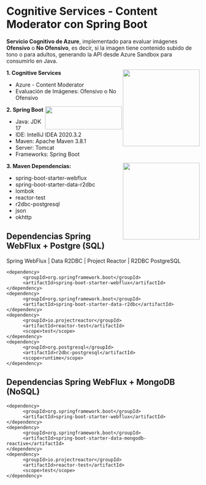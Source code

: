 # Cognitive Services - Content Moderator con Spring Boot
**Servicio Cognitivo de Azure**, implementado para evaluar imágenes **Ofensivo** o **No Ofensivo**, es decir, si la imagen tiene contenido subido de tono o para adultos, generando la API desde Azure Sandbox para consumirlo en Java.

**1. Cognitive Services**
<img src ="https://wakeupandcode.com/wp-content/uploads/2019/08/azure-cognitive-services-bootcamp-event-image.png" align="right" style="width: 200px"/>
- Azure - Content Moderator
- Evaluación de Imágenes: Ofensivo o No Ofensivo

**2. Spring Boot**
<img src ="https://miro.medium.com/v2/resize:fit:716/1*98O4Gb5HLSlmdUkKg1DP1Q.png" align="right" style="height:60px; width: 200px"/>
- Java: JDK 17
- IDE: IntelliJ IDEA 2020.3.2
- Maven: Apache Maven 3.8.1
- Server: Tomcat
- Frameworks: Spring Boot

**3. Maven Dependencias:**
<img src ="https://upload.wikimedia.org/wikipedia/commons/thumb/5/52/Apache_Maven_logo.svg/1280px-Apache_Maven_logo.svg.png" align="right" style="width: 200px"/>
* spring-boot-starter-webflux
* spring-boot-starter-data-r2dbc
* lombok
* reactor-test
* r2dbc-postgresql
* json
* okhttp

## **Dependencias Spring WebFlux + Postgre (SQL)**

Spring WebFlux | Data R2DBC | Project Reactor | R2DBC PostgreSQL
```
<dependency>
      <groupId>org.springframework.boot</groupId>
      <artifactId>spring-boot-starter-webflux</artifactId>
</dependency>
<dependency>
      <groupId>org.springframework.boot</groupId>
      <artifactId>spring-boot-starter-data-r2dbc</artifactId>
</dependency>
<dependency>
      <groupId>io.projectreactor</groupId>
      <artifactId>reactor-test</artifactId>
      <scope>test</scope>
</dependency>
<dependency>
      <groupId>org.postgresql</groupId>
      <artifactId>r2dbc-postgresql</artifactId>
      <scope>runtime</scope>
</dependency>
```
## **Dependencias Spring WebFlux + MongoDB (NoSQL)**
```
<dependency>
      <groupId>org.springframework.boot</groupId>
      <artifactId>spring-boot-starter-webflux</artifactId>
</dependency>
<dependency>
      <groupId>org.springframework.boot</groupId>
      <artifactId>spring-boot-starter-data-mongodb-reactive</artifactId>
</dependency>
<dependency>
      <groupId>io.projectreactor</groupId>
      <artifactId>reactor-test</artifactId>
      <scope>test</scope>
</dependency>
```

